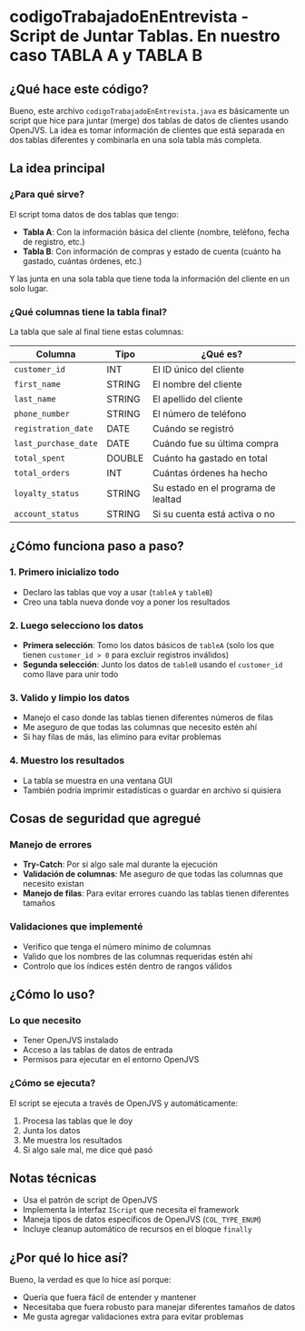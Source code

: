 # codigoTrabajadoEnEntrevista - Script de Juntar Tablas. En nuestro caso TABLA A y TABLA B

## ¿Qué hace este código?

Bueno, este archivo `codigoTrabajadoEnEntrevista.java` es básicamente un script que hice para juntar (merge) dos tablas de datos de clientes usando OpenJVS. La idea es tomar información de clientes que está separada en dos tablas diferentes y combinarla en una sola tabla más completa.

## La idea principal

### ¿Para qué sirve?
El script toma datos de dos tablas que tengo:
- **Tabla A**: Con la información básica del cliente (nombre, teléfono, fecha de registro, etc.)
- **Tabla B**: Con información de compras y estado de cuenta (cuánto ha gastado, cuántas órdenes, etc.)

Y las junta en una sola tabla que tiene toda la información del cliente en un solo lugar.

### ¿Qué columnas tiene la tabla final?

La tabla que sale al final tiene estas columnas:

| Columna | Tipo | ¿Qué es? |
|---------|------|----------|
| `customer_id` | INT | El ID único del cliente |
| `first_name` | STRING | El nombre del cliente |
| `last_name` | STRING | El apellido del cliente |
| `phone_number` | STRING | El número de teléfono |
| `registration_date` | DATE | Cuándo se registró |
| `last_purchase_date` | DATE | Cuándo fue su última compra |
| `total_spent` | DOUBLE | Cuánto ha gastado en total |
| `total_orders` | INT | Cuántas órdenes ha hecho |
| `loyalty_status` | STRING | Su estado en el programa de lealtad |
| `account_status` | STRING | Si su cuenta está activa o no |

## ¿Cómo funciona paso a paso?

### 1. Primero inicializo todo
- Declaro las tablas que voy a usar (`tableA` y `tableB`)
- Creo una tabla nueva donde voy a poner los resultados

### 2. Luego selecciono los datos
- **Primera selección**: Tomo los datos básicos de `tableA` (solo los que tienen `customer_id > 0` para excluir registros inválidos)
- **Segunda selección**: Junto los datos de `tableB` usando el `customer_id` como llave para unir todo

### 3. Valido y limpio los datos
- Manejo el caso donde las tablas tienen diferentes números de filas
- Me aseguro de que todas las columnas que necesito estén ahí
- Si hay filas de más, las elimino para evitar problemas

### 4. Muestro los resultados
- La tabla se muestra en una ventana GUI
- También podría imprimir estadísticas o guardar en archivo si quisiera

## Cosas de seguridad que agregué

### Manejo de errores
- **Try-Catch**: Por si algo sale mal durante la ejecución
- **Validación de columnas**: Me aseguro de que todas las columnas que necesito existan
- **Manejo de filas**: Para evitar errores cuando las tablas tienen diferentes tamaños

### Validaciones que implementé
- Verifico que tenga el número mínimo de columnas
- Valido que los nombres de las columnas requeridas estén ahí
- Controlo que los índices estén dentro de rangos válidos

## ¿Cómo lo uso?

### Lo que necesito
- Tener OpenJVS instalado
- Acceso a las tablas de datos de entrada
- Permisos para ejecutar en el entorno OpenJVS

### ¿Cómo se ejecuta?
El script se ejecuta a través de OpenJVS y automáticamente:
1. Procesa las tablas que le doy
2. Junta los datos
3. Me muestra los resultados
4. Si algo sale mal, me dice qué pasó

## Notas técnicas

- Usa el patrón de script de OpenJVS
- Implementa la interfaz `IScript` que necesita el framework
- Maneja tipos de datos específicos de OpenJVS (`COL_TYPE_ENUM`)
- Incluye cleanup automático de recursos en el bloque `finally`

## ¿Por qué lo hice así?

Bueno, la verdad es que lo hice así porque:
- Quería que fuera fácil de entender y mantener
- Necesitaba que fuera robusto para manejar diferentes tamaños de datos
- Me gusta agregar validaciones extra para evitar problemas